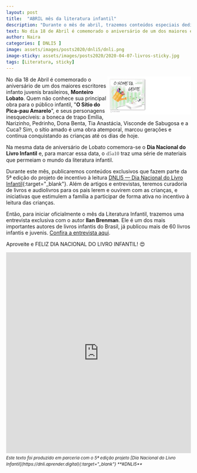 ```yaml
---
layout: post
title:  "ABRIL mês da literatura infantil"
description: "Durante o mês de abril, trazemos conteúdos especiais dedicados aos livros e ao incentivo à leitura! São artigos, entrevistas e dicas muito legais para desenvolver o gosto pela leitura e transformá-la em um hábito para as crianças!"
text: No dia 18 de Abril é comemorado o aniversário de um dos maiores escritores infanto juvenis brasileiros, Monteiro Lobato...
author: Naira
categories: [ DNLI5 ]
image: assets/images/posts2020/dnli5/dnli.png
image-sticky: assets/images/posts2020/2020-04-07-livros-sticky.jpg
tags: [Literatura, sticky]
---
```

<style>
.onomegente {float: right; width: 45%;}
.d5a10 {
  font-family: 'Crafty Girls', cursive;
  color:gray;
  font-weight: bold;
}
</style>
<a href="https://aprender.digital/"><img class="onomegente" src="/assets/images/o-nome-da-gente.gif" align="rigth"></a>
No dia 18 de Abril é comemorado o aniversário de um dos maiores escritores infanto juvenis brasileiros, **Monteiro Lobato**. Quem não conhece sua principal obra para o público infantil, "**O Sítio do Pica-pau Amarelo**", e seus personagens inesquecíveis: a boneca de trapo Emília, Narizinho, Pedrinho, Dona Benta, Tia Anastácia, Visconde de Sabugosa e a Cuca? Sim, o sítio amado é uma obra atemporal, marcou gerações e continua conquistando as crianças até os dias de hoje.

Na mesma data de aniversário de Lobato comemora-se o **Dia Nacional do Livro Infantil** e, para marcar essa data, o <spam class="d5a10">d5a10</spam> traz uma série de materiais que permeiam o mundo da literatura infantil. 

Durante este mês, publicaremos conteúdos exclusivos que fazem parte da 5ª edição do projeto de incentivo à leitura [DNLI5 &#8212; Dia Nacional do Livro Infantil](https://dnli.aprender.digital/){:target="_blank"}. Além de artigos e entrevistas, teremos curadoria de livros e audiolivros para os pais lerem e ouvirem com as crianças, e iniciativas que estimulem a família a participar de forma ativa no incentivo à leitura das crianças.

Então, para iniciar oficialmente o mês da Literatura Infantil, trazemos uma entrevista exclusiva com o autor **Ilan Brenman**. Ele é um dos mais importantes autores de livros infantis do Brasil, já publicou mais de 60 livros infantis e juvenis. [Confira a entrevista aqui](/ilan-brenman/).

Aproveite e FELIZ DIA NACIONAL DO LIVRO INFANTIL! 😍

<iframe src="https://docs.google.com/forms/d/e/1FAIpQLSd8Pl2KwVj0f3hrZaZyGgm0oOE5qWk_fqQIJ_FGwcJu4gfOng/viewform?embedded=true" width="100%" height="547" frameborder="0" marginheight="0" marginwidth="0">Carregando…</iframe>
<small><i>Este texto foi produzido em parceria com o 5ª edição projeto [Dia Nacional do Livro Infantil](https://dnli.aprender.digital){:target="_blank"} **#DNLI5**</i></small>